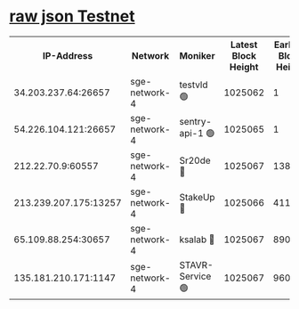 
[raw json Testnet](https://rpc-check.sget.stavr.tech/sget/rpc-sget-result.json)
=


<table><tr><th>IP-Address</th><th>Network</th><th>Moniker</th><th>Latest Block Height</th><th>Earliest Block Height</th><th>Catching Up</th><th>Tx Index</th><th>Voting Power</th><th>Scan Time</th></tr><tr><td>34.203.237.64:26657</td><td>sge-network-4</td><td>testvld 🟢</td><td>1025062</td><td>1</td><td>False</td><td>on</td><td>0</td><td>2024-01-09T12:50:25.386244423UTC</td></tr><tr><td>54.226.104.121:26657</td><td>sge-network-4</td><td>sentry-api-1 🟢</td><td>1025065</td><td>1</td><td>False</td><td>on</td><td>0</td><td>2024-01-09T12:50:40.309183899UTC</td></tr><tr><td>212.22.70.9:60557</td><td>sge-network-4</td><td>Sr20de 🔴</td><td>1025067</td><td>138001</td><td>False</td><td>on</td><td>99</td><td>2024-01-09T12:50:53.939837467UTC</td></tr><tr><td>213.239.207.175:13257</td><td>sge-network-4</td><td>StakeUp 🔴</td><td>1025066</td><td>411001</td><td>False</td><td>off</td><td>100</td><td>2024-01-09T12:50:48.754263483UTC</td></tr><tr><td>65.109.88.254:30657</td><td>sge-network-4</td><td>ksalab 🔴</td><td>1025067</td><td>890001</td><td>False</td><td>off</td><td>738</td><td>2024-01-09T12:50:51.475499994UTC</td></tr><tr><td>135.181.210.171:1147</td><td>sge-network-4</td><td>STAVR-Service 🟢</td><td>1025067</td><td>960001</td><td>False</td><td>on</td><td>0</td><td>2024-01-09T12:50:49.081033910UTC</td></tr></table>
